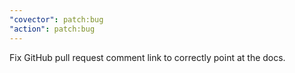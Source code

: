 ```yaml
---
"covector": patch:bug
"action": patch:bug
---
```


Fix GitHub pull request comment link to correctly point at the docs.
